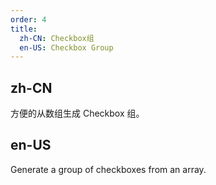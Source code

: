 ```yaml
---
order: 4
title:
  zh-CN: Checkbox组
  en-US: Checkbox Group
---
```


## zh-CN
方便的从数组生成 Checkbox 组。


## en-US
Generate a group of checkboxes from an array.